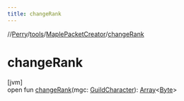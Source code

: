 ```yaml
---
title: changeRank
---
```

//[Perry](../../../index.html)/[tools](../index.html)/[MaplePacketCreator](index.html)/[changeRank](change-rank.html)



# changeRank



[jvm]\
open fun [changeRank](change-rank.html)(mgc: [GuildCharacter](../../net.server.guild/-guild-character/index.html)): [Array](https://kotlinlang.org/api/latest/jvm/stdlib/kotlin/-array/index.html)<[Byte](https://kotlinlang.org/api/latest/jvm/stdlib/kotlin/-byte/index.html)>





